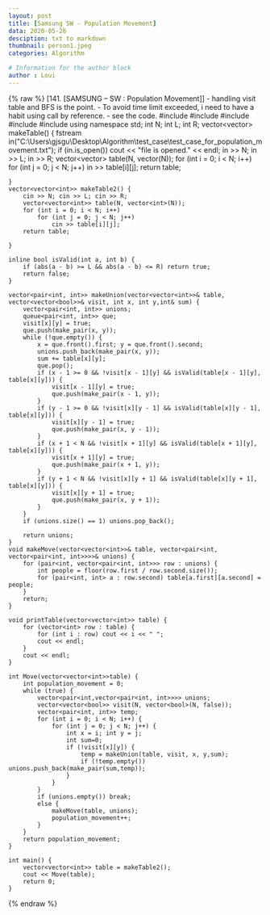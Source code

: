 ```yaml
---
layout: post
title: [Samsung SW - Population Movement]
data: 2020-05-26
desciption: txt to markdown
thumbnail: person1.jpeg
categories: Algorithm

# Information for the author block
author : Loui
---
```


{% raw %}
	﻿[141. [SAMSUNG – SW : Population Movement]]
	- handling visit table and BFS is the point.
	- To avoid time limit exceeded, i need to have a habit using call by reference.
	- see the code.
	#include<iostream>
	#include<fstream>
	#include<vector>
	#include<queue>
	#include<cmath>
	using namespace std;
	int N; int L; int R;
	vector<vector<int>> makeTable() {
		fstream in("C:\\Users\\gjsgu\\Desktop\\Algorithm\\test_case\\test_case_for_population_movement.txt");
		if (in.is_open()) cout << "file is opened." << endl;
		in >> N; in >> L; in >> R;
		vector<vector<int>> table(N, vector<int>(N));
		for (int i = 0; i < N; i++)
			for (int j = 0; j < N; j++)
				in >> table[i][j];
		return table;
	
	}
	vector<vector<int>> makeTable2() {
		cin >> N; cin >> L; cin >> R;
		vector<vector<int>> table(N, vector<int>(N));
		for (int i = 0; i < N; i++)
			for (int j = 0; j < N; j++)
				cin >> table[i][j];
		return table;
	
	}
	
	inline bool isValid(int a, int b) {
		if (abs(a - b) >= L && abs(a - b) <= R) return true;
		return false;
	}
	
	vector<pair<int, int>> makeUnion(vector<vector<int>>& table, vector<vector<bool>>& visit, int x, int y,int& sum) {
		vector<pair<int, int>> unions;
		queue<pair<int, int>> que;
		visit[x][y] = true;
		que.push(make_pair(x, y));
		while (!que.empty()) {
			x = que.front().first; y = que.front().second;
			unions.push_back(make_pair(x, y));
			sum += table[x][y];
			que.pop();
			if (x - 1 >= 0 && !visit[x - 1][y] && isValid(table[x - 1][y], table[x][y])) {
				visit[x - 1][y] = true;
				que.push(make_pair(x - 1, y));
			}
			if (y - 1 >= 0 && !visit[x][y - 1] && isValid(table[x][y - 1], table[x][y])) {
				visit[x][y - 1] = true;
				que.push(make_pair(x, y - 1));
			}
			if (x + 1 < N && !visit[x + 1][y] && isValid(table[x + 1][y], table[x][y])) {
				visit[x + 1][y] = true;
				que.push(make_pair(x + 1, y));
			}
			if (y + 1 < N && !visit[x][y + 1] && isValid(table[x][y + 1], table[x][y])) {
				visit[x][y + 1] = true;
				que.push(make_pair(x, y + 1));
			}
		}
		if (unions.size() == 1) unions.pop_back();
	
		return unions;
	}
	void makeMove(vector<vector<int>>& table, vector<pair<int, vector<pair<int, int>>>>& unions) {
		for (pair<int, vector<pair<int, int>>> row : unions) {
			int people = floor(row.first / row.second.size());
			for (pair<int, int> a : row.second) table[a.first][a.second] = people;
		}
		return;
	}
	
	void printTable(vector<vector<int>> table) {
		for (vector<int> row : table) {
			for (int i : row) cout << i << " ";
			cout << endl;
		}
		cout << endl;
	}
	
	int Move(vector<vector<int>>table) {
		int population_movement = 0;
		while (true) {
			vector<pair<int,vector<pair<int, int>>>> unions;
			vector<vector<bool>> visit(N, vector<bool>(N, false));
			vector<pair<int, int>> temp;
			for (int i = 0; i < N; i++) {
				for (int j = 0; j < N; j++) {
					int x = i; int y = j;
					int sum=0;
					if (!visit[x][y]) {
						temp = makeUnion(table, visit, x, y,sum);
						if (!temp.empty()) unions.push_back(make_pair(sum,temp));
					}
				}
			}
			if (unions.empty()) break;
			else {
				makeMove(table, unions);
				population_movement++;
			}
		}
		return population_movement;
	}
	
	int main() {
		vector<vector<int>> table = makeTable2();
		cout << Move(table);
		return 0;
	}
	
{% endraw %}
